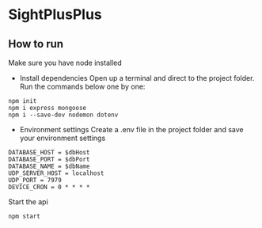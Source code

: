 # SightPlusPlus
## How to run
Make sure you have node installed
* Install dependencies
Open up a terminal and direct to the project folder. Run the commands below one by one:
```
npm init
npm i express mongoose
npm i --save-dev nodemon dotenv
```
* Environment settings
Create a .env file in the project folder and save your environment settings
```
DATABASE_HOST = $dbHost
DATABASE_PORT = $dbPort
DATABASE_NAME = $dbName
UDP_SERVER_HOST = localhost
UDP_PORT = 7979
DEVICE_CRON = 0 * * * *
```
Start the api
```
npm start
```
